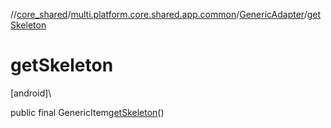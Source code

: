 //[core_shared](../../../index.md)/[multi.platform.core.shared.app.common](../index.md)/[GenericAdapter](index.md)/[getSkeleton](get-skeleton.md)

# getSkeleton

[android]\

public final GenericItem[getSkeleton](get-skeleton.md)()
